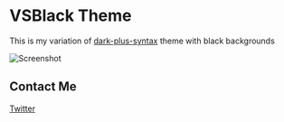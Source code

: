 # VSBlack Theme
This is my variation of [dark-plus-syntax](https://marketplace.visualstudio.com/items?itemName=dunstontc.dark-plus-syntax) theme with black backgrounds

![Screenshot](https://i.imgur.com/PZbhV4s.png)

## Contact Me
[Twitter](https://twitter.com/ExarGD)
